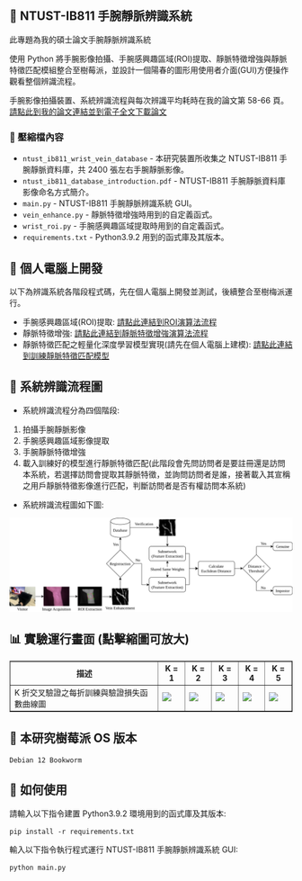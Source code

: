 ## 📝 NTUST-IB811 手腕靜脈辨識系統
此專題為我的碩士論文手腕靜脈辨識系統

使用 Python 將手腕影像拍攝、手腕感興趣區域(ROI)提取、靜脈特徵增強與靜脈特徵匹配模組整合至樹莓派，並設計一個陽春的圖形用使用者介面(GUI)方便操作觀看整個辨識流程。

手腕影像拍攝裝置、系統辨識流程與每次辨識平均耗時在我的論文第 58-66 頁。[請點此到我的論文連結並到電子全文下載論文](https://etheses.lib.ntust.edu.tw/thesis/detail/2b733280676d7c87e0445313c40a9b74/?seq=2#)

### 📁 壓縮檔內容
- `ntust_ib811_wrist_vein_database` - 本研究裝置所收集之 NTUST-IB811 手腕靜脈資料庫，共 2400 張左右手腕靜脈影像。
- `ntust_ib811_database_introduction.pdf` - NTUST-IB811 手腕靜脈資料庫影像命名方式簡介。
- `main.py` - NTUST-IB811 手腕靜脈辨識系統 GUI。
- `vein_enhance.py` - 靜脈特徵增強時用到的自定義函式。
- `wrist_roi.py` - 手腕感興趣區域提取時用到的自定義函式。
- `requirements.txt` - Python3.9.2 用到的函式庫及其版本。

## 🔗 個人電腦上開發
以下為辨識系統各階段程式碼，先在個人電腦上開發並測試，後續整合至樹梅派運行。
- 手腕感興趣區域(ROI)提取: [請點此連結到ROI演算法流程](https://github.com/Pathfinder1996/wrist-roi-extraction)
- 靜脈特徵增強: [請點此連結到靜脈特徵增強演算法流程](https://github.com/Pathfinder1996/biometric-vein-enhancement)
- 靜脈特徵匹配之輕量化深度學習模型實現(請先在個人電腦上建模): [請點此連結到訓練靜脈特徵匹配模型](https://github.com/Pathfinder1996/lightweight-hybrid-siamese-neural-network)

## 🔧 系統辨識流程圖
- 系統辨識流程分為四個階段:
1. 拍攝手腕靜脈影像
2. 手腕感興趣區域影像提取
3. 手腕靜脈特徵增強
4. 載入訓練好的模型進行靜脈特徵匹配(此階段會先問訪問者是要註冊還是訪問本系統，若選擇訪問會提取其靜脈特徵，並詢問訪問者是誰，接著載入其宣稱之用戶靜脈特徵影像進行匹配，判斷訪問者是否有權訪問本系統)

- 系統辨識流程圖如下圖:

![系統辨識流程](image/1.svg)

## 📊 實驗運行畫面 (點擊縮圖可放大)
<table border="1" cellspacing="0" cellpadding="6">
  <tr>
    <th>描述</th>
    <th>K = 1</th>
    <th>K = 2</th>
    <th>K = 3</th>
    <th>K = 4</th>
    <th>K = 5</th>
  </tr>
  <tr>
    <td>K 折交叉驗證之每折訓練與驗證損失函數曲線圖</td>
    <td><img src="results/Ours/Ours_loss_fold_1.svg" width="300"/></td>
    <td><img src="results/Ours/Ours_loss_fold_2.svg" width="300"/></td>
    <td><img src="results/Ours/Ours_loss_fold_3.svg" width="300"/></td>
    <td><img src="results/Ours/Ours_loss_fold_4.svg" width="300"/></td>
    <td><img src="results/Ours/Ours_loss_fold_5.svg" width="300"/></td>
  </tr>
</table>

## 🔧 本研究樹莓派 OS 版本
```
Debian 12 Bookworm
```

## 🚀 如何使用
請輸入以下指令建置 Python3.9.2 環境用到的函式庫及其版本:
```
pip install -r requirements.txt
```
輸入以下指令執行程式運行 NTUST-IB811 手腕靜脈辨識系統 GUI:
```
python main.py
```
